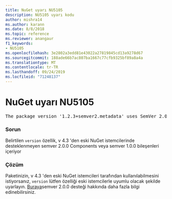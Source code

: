 ```yaml
---
title: NuGet uyarı NU5105
description: NU5105 uyarı kodu
author: mishra14
ms.author: karann
ms.date: 8/8/2018
ms.topic: reference
ms.reviewer: anangaur
f1_keywords:
- NU5105
ms.openlocfilehash: 3e2802a3edd81e43022a27819845cd13a9278d67
ms.sourcegitcommit: 188ade66b7ac807ba1667c77cfb9325bf89a8a4a
ms.translationtype: MT
ms.contentlocale: tr-TR
ms.lasthandoff: 09/24/2019
ms.locfileid: "71248137"
---
```

# <a name="nuget-warning-nu5105"></a>NuGet uyarı NU5105
<pre>The package version '1.2.3+semver2.metadata' uses SemVer 2.0.0 or components of SemVer 1.0.0 that are not supported on legacy clients. Change the package version to a SemVer 1.0.0 string. If the version contains a release label it must start with a letter. This message can be ignored if the package is not intended for older clients.</pre>

### <a name="issue"></a>Sorun

Belirtilen `version` özellik, v 4.3 'den eski NuGet istemcilerinde desteklenmeyen semver 2.0.0 Components veya semver 1.0.0 bileşenleri içeriyor


### <a name="solution"></a>Çözüm

Paketinizin, v 4.3 'den eski NuGet istemcileri tarafından kullanılabilmesini istiyorsanız, `version` lütfen özelliği eski istemcilerle uyumlu olacak şekilde uyarlayın. [Buraya](https://github.com/NuGet/Home/wiki/SemVer-2.0.0-support)semver 2.0.0 desteği hakkında daha fazla bilgi edinebilirsiniz.

